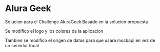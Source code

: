 # Alura Geek
Solucion para el Challenge AluraGeek
Basado en la solucion propuesta

Se modifico el logo y los colores de la aplicacion

Tambien se modifico el origen de datos para que usara mockapi en vez de un servidor local

